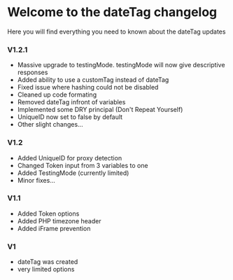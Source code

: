 # Welcome to the dateTag changelog
Here you will find everything you need to known about the dateTag updates

### V1.2.1
- Massive upgrade to testingMode. testingMode will now give descriptive responses
- Added ability to use a customTag instead of dateTag
- Fixed issue where hashing could not be disabled
- Cleaned up code formating
- Removed dateTag infront of variables
- Implemented some DRY principal (Don't Repeat Yourself)
- UniqueID now set to false by default
- Other slight changes...

### V1.2
- Added UniqueID for proxy detection
- Changed Token input from 3 variables to one
- Added TestingMode (currently limited)
- Minor fixes...

### V1.1
- Added Token options
- Added PHP timezone header
- Added iFrame prevention

### V1
- dateTag was created
- very limited options
